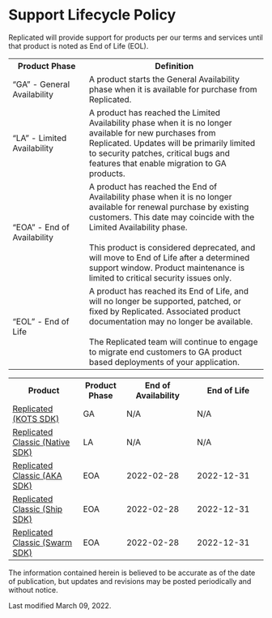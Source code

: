 # Support Lifecycle Policy

Replicated will provide support for products per our terms and services until that product is noted as End of Life (EOL).

<table>
  <tr>
    <th width="30%">Product Phase</th>
    <th width="70%">Definition</th>
  </tr>
  <tr>
    <td>“GA” - General Availability</td>
    <td>A product starts the General Availability phase when it is available for purchase from Replicated.</td>
  </tr>
  <tr>
    <td>“LA” - Limited Availability</td>
    <td>A product has reached the Limited Availability phase when it is no longer available for new purchases from Replicated. Updates will be primarily limited to security patches, critical bugs and features that enable migration to GA products.</td>
  </tr>
  <tr>
    <td>“EOA” - End of Availability</td>
    <td>A product has reached the End of Availability phase when it is no longer available for renewal purchase by existing customers. This date may coincide with the Limited Availability phase.<br/><br/>This product is considered deprecated, and will move to End of Life after a determined support window. Product maintenance is limited to critical security issues only.</td>
  </tr>
  <tr>
    <td>“EOL” - End of Life</td>
    <td>A product has reached its End of Life, and will no longer be supported, patched, or fixed by Replicated. Associated product documentation may no longer be available.<br/><br/>The Replicated team will continue to engage to migrate end customers to GA product based deployments of your application.</td>
  </tr>
</table>

<table>
  <tr>
    <th width="25%">Product</th>
    <th width="15%">Product Phase</th>
    <th width="25%">End of Availability</th>
    <th width="25%">End of Life</th>
  </tr>
  <tr>
    <td><a href="https://docs.replicated.com/">Replicated (KOTS SDK)</a></td>
    <td>GA</td>
    <td>N/A</td>
    <td>N/A</td>
  </tr>
  <tr>
    <td><a href="https://help.replicated.com/docs/native/getting-started/overview/">Replicated Classic (Native SDK)</a></td>
    <td>LA</td>
    <td>N/A</td>
    <td>N/A</td>
  </tr>
  <tr>
    <td><a href="https://help.replicated.com/docs/kubernetes/getting-started/overview/">Replicated Classic (AKA SDK)</a></td>
    <td>EOA</td>
    <td>2022-02-28</td>
    <td>2022-12-31</td>
  </tr>
  <tr>
    <td><a href="https://help.replicated.com/docs/ship/getting-started/overview/">Replicated Classic (Ship SDK)</a></td>
    <td>EOA</td>
    <td>2022-02-28</td>
    <td>2022-12-31</td>
  </tr>
  <tr>
    <td><a href="https://help.replicated.com/docs/swarm/getting-started/overview/">Replicated Classic (Swarm SDK)</a></td>
    <td>EOA</td>
    <td>2022-02-28</td>
    <td>2022-12-31</td>
  </tr>
</table>

The information contained herein is believed to be accurate as of the date of publication, but updates and revisions may be posted periodically and without notice.

Last modified March 09, 2022.
